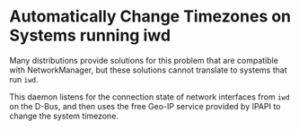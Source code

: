 # Automatically Change Timezones on Systems running iwd

Many distributions provide solutions for this problem that are compatible with
NetworkManager, but these solutions cannot translate to systems that run `iwd`.

This daemon listens for the connection state of network interfaces from `iwd`
on the D-Bus, and then uses the free Geo-IP service provided by IPAPI to change
the system timezone.
